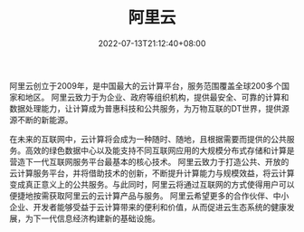 ﻿---
weight: 
title: "阿里云"
description: "阿里云创立于2009年，是中国最大的云计算平台，服务范围覆盖全球200多个国家和地区。 阿里云致力于为企业、政府等组织机构，提供最安全、可靠的计算和数据处理能力，让计算成为普惠科技和公共服务，为万物互联的DT世界，提供源源不断的新能源。"
date: 2022-07-13T21:12:40+08:00
lastmod: 2022-07-13T15:12:40+08:00
draft: false
authors: ["Cindy"]
featuredImage: "590.png"
link: "https://www.aliyun.com/"
tags: ["阿里云","云计算"]
categories: ["navigation"]
navigation: ["云计算"]
lightgallery: true
toc: true
pinned: false
recommend: false
recommend1: false
---
阿里云创立于2009年，是中国最大的云计算平台，服务范围覆盖全球200多个国家和地区。 阿里云致力于为企业、政府等组织机构，提供最安全、可靠的计算和数据处理能力，让计算成为普惠科技和公共服务，为万物互联的DT世界，提供源源不断的新能源。

在未来的互联网中，云计算将会成为一种随时、随地，且根据需要而提供的公共服务。高效的绿色数据中心以及能支持不同互联网应用的大规模分布式存储和计算是营造下一代互联网服务平台最基本的核心技术。 阿里云致力于打造公共、开放的云计算服务平台，并将借助技术的创新，不断提升计算能力与规模效益，将云计算变成真正意义上的公共服务。与此同时，阿里云将通过互联网的方式使得用户可以便捷地按需获取阿里云的云计算产品与服务。 阿里云希望更多的合作伙伴、中小企业、开发者能够受益于云计算带来的便利和价值，从而促进云生态系统的健康发展，为下一代信息经济构建新的基础设施。